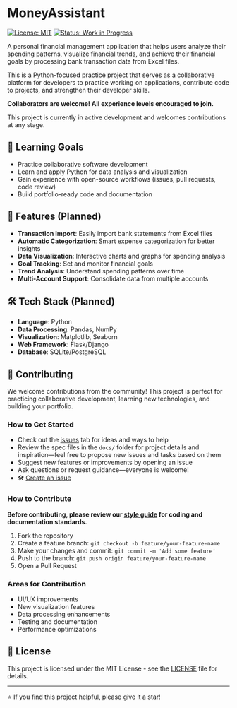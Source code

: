 # MoneyAssistant

[![License: MIT](https://img.shields.io/badge/License-MIT-yellow.svg)](https://opensource.org/licenses/MIT)
[![Status: Work in Progress](https://img.shields.io/badge/status-work--in--progress-orange)](https://github.com/AllanTrachtenberg/MoneyAssistant/blob/main/docs/project-spec.md)

A personal financial management application that helps users analyze their spending patterns, visualize financial trends, and achieve their financial goals by processing bank transaction data from Excel files.

This is a Python-focused practice project that serves as a collaborative platform for developers to practice working on applications, contribute code to projects, and strengthen their developer skills.

**Collaborators are welcome! All experience levels encouraged to join.**

This project is currently in active development and welcomes contributions at any stage.

## 🎯 Learning Goals

- Practice collaborative software development
- Learn and apply Python for data analysis and visualization
- Gain experience with open-source workflows (issues, pull requests, code review)
- Build portfolio-ready code and documentation

## 🚀 Features (Planned)

- **Transaction Import**: Easily import bank statements from Excel files
- **Automatic Categorization**: Smart expense categorization for better insights
- **Data Visualization**: Interactive charts and graphs for spending analysis
- **Goal Tracking**: Set and monitor financial goals
- **Trend Analysis**: Understand spending patterns over time
- **Multi-Account Support**: Consolidate data from multiple accounts

## 🛠️ Tech Stack (Planned)

- **Language**: Python
- **Data Processing**: Pandas, NumPy
- **Visualization**: Matplotlib, Seaborn
- **Web Framework**: Flask/Django
- **Database**: SQLite/PostgreSQL

## 🤝 Contributing

We welcome contributions from the community! This project is perfect for practicing collaborative development, learning new technologies, and building your portfolio.

### How to Get Started

- Check out the [issues](https://github.com/AllanTrachtenberg/MoneyAssistant/issues) tab for ideas and ways to help
- Review the spec files in the `docs/` folder for project details and inspiration—feel free to propose new issues and tasks based on them
- Suggest new features or improvements by opening an issue
- Ask questions or request guidance—everyone is welcome!
- 🛠️ [Create an issue](https://github.com/AllanTrachtenberg/MoneyAssistant/issues)

### How to Contribute

**Before contributing, please review our [style guide](docs/style-guide.md) for coding and documentation standards.**

1. Fork the repository
2. Create a feature branch: `git checkout -b feature/your-feature-name`
3. Make your changes and commit: `git commit -m 'Add some feature'`
4. Push to the branch: `git push origin feature/your-feature-name`
5. Open a Pull Request

### Areas for Contribution

- UI/UX improvements
- New visualization features
- Data processing enhancements
- Testing and documentation
- Performance optimizations

## 📄 License

This project is licensed under the MIT License - see the [LICENSE](LICENSE) file for details.

---

⭐ If you find this project helpful, please give it a star!
